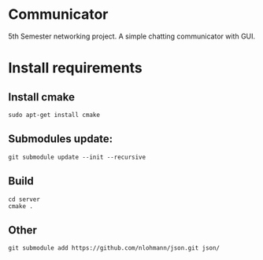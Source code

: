 # Communicator
5th Semester networking project. A simple chatting communicator with GUI.


# Install requirements

## Install cmake
```
sudo apt-get install cmake
```
## Submodules update:
```
git submodule update --init --recursive
```
## Build

```
cd server
cmake .
```

## Other
```
git submodule add https://github.com/nlohmann/json.git json/
```